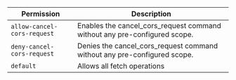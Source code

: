 | Permission | Description |
|------|-----|
|`allow-cancel-cors-request`|Enables the cancel_cors_request command without any pre-configured scope.|
|`deny-cancel-cors-request`|Denies the cancel_cors_request command without any pre-configured scope.|
|`default`|Allows all fetch operations|
